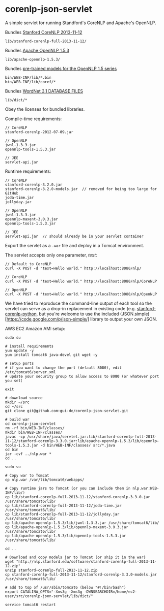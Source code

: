 corenlp-json-servlet
====================

A simple servlet for running Standford's CoreNLP and Apache's OpenNLP.

Bundles [Stanford CoreNLP 2013-11-12](http://nlp.stanford.edu/software/corenlp.shtml) 
``` 
lib/stanford-corenlp-full-2013-11-12/
```

Bundles [Apache OpenNLP 1.5.3](http://opennlp.apache.org/cgi-bin/download.cgi)
```
lib/apache-opennlp-1.5.3/
```

Bundles [pre-trained models for the OpenNLP 1.5 series](http://opennlp.sourceforge.net/models-1.5/)
```
bin/WEB-INF/lib/*.bin
bin/WEB-INF/lib/coref/*
```

Bundles [WordNet 3.1 DATABASE FILES](http://www.princeton.edu/wordnet/download/current-version/)
```
lib/dict/*
```

Obey the licenses for bundled libraries.


Compile-time requirements:
```
// CoreNLP
stanford-corenlp-2012-07-09.jar

// OpenNLP
jwnl-1.3.3.jar
opennlp-tools-1.5.3.jar

// JEE
servlet-api.jar

```

Runtime requirements:
```
// CoreNLP
stanford-corenlp-3.2.0.jar
stanford-corenlp-3.2.0-models.jar  // removed for being too large for GitHub
joda-time.jar
jollyday.jar

// OpenNLP
jwnl-1.3.3.jar
opennlp-maxent-3.0.3.jar
opennlp-tools-1.5.3.jar

// JEE
servlet-api.jar  // should already be in your servlet container
```

Export the servlet as a ```.war``` file and deploy in a Tomcat environment.

The servlet accepts only one parameter, _text_:
```
// Default to CoreNLP
curl -X POST -d "text=Hello world." http://localhost:8080/nlp/

// CoreNLP
curl -X POST -d "text=Hello world." http://localhost:8080/nlp/CoreNLP

// OpenNLP
curl -X POST -d "text=Hello world." http://localhost:8080/nlp/OpenNLP

```

We have tried to reproduce the command-line output of each tool so the servlet can serve as a drop-in replacement in existing code (e.g. [stanford-corenlp-python](https://github.com/dasmith/stanford-corenlp-python), but you're welcome to use the included (JSON.simple)[https://code.google.com/p/json-simple/] library to output your own JSON.

AWS EC2 Amazon AMI setup:

```
sudo su

# install requirements
yum update -y
yum install tomcat6 java-devel git wget -y

# setup ports
# if you want to change the port (default 8080), edit /etc/tomcat6/server.xml
# update your security group to allow access to 8080 (or whatever port you set)

exit

# download source
mkdir ~/src
cd ~/src
git clone git@github.com:gui-de/corenlp-json-servlet.git

# build war
cd corenlp-json-servlet
rm -rf bin/WEB-INF/classes/
mkdir bin/WEB-INF/classes/
javac -cp /usr/share/java/servlet.jar:lib/stanford-corenlp-full-2013-11-12/stanford-corenlp-3.3.0.jar:lib/apache-opennlp-1.5.3/lib/opennlp-tools-1.5.3.jar -d bin/WEB-INF/classes/ src/*.java
cd bin
jar -cvf ../nlp.war *
cd ..

sudo su

# Copy war to Tomcat
cp nlp.war /var/lib/tomcat6/webapps/

# Copy runtime jars to Tomcat (or you can include them in nlp.war:WEB-INF/lib/)
cp lib/stanford-corenlp-full-2013-11-12/stanford-corenlp-3.3.0.jar /usr/share/tomcat6/lib/
cp lib/stanford-corenlp-full-2013-11-12/joda-time.jar /usr/share/tomcat6/lib/
cp lib/stanford-corenlp-full-2013-11-12/jollyday.jar /usr/share/tomcat6/lib/
cp lib/apache-opennlp-1.5.3/lib/jwnl-1.3.3.jar /usr/share/tomcat6/lib/
cp lib/apache-opennlp-1.5.3/lib/opennlp-maxent-3.0.3.jar /usr/share/tomcat6/lib/
cp lib/apache-opennlp-1.5.3/lib/opennlp-tools-1.5.3.jar /usr/share/tomcat6/lib/

cd ..

# Download and copy models jar to Tomcat (or ship it in the war)
wget "http://nlp.stanford.edu/software/stanford-corenlp-full-2013-11-12.zip"
unzip stanford-corenlp-full-2013-11-12.zip
cp stanford-corenlp-full-2013-11-12/stanford-corenlp-3.3.0-models.jar /usr/share/tomcat6/lib/

# add to top of /usr/sbin/tomcat6 (below "#!/bin/bash")
export CATALINA_OPTS="-Xms3g -Xms3g -DWNSEARCHDIR=/home/ec2-user/src/corenlp-json-servlet/lib/dict/"

service tomcat6 restart
```
